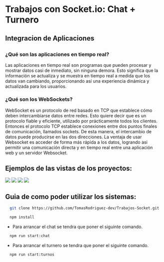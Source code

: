 <h1>Trabajos con Socket.io: Chat + Turnero</h1>
<h2>Integracion de Aplicaciones<h2>
  <h3>¿Qué son las aplicaciones en tiempo real?</h3>
  <p>Las aplicaciones en tiempo real son programas que pueden procesar y mostrar datos casi de inmediato, sin ninguna demora. Esto significa que la información se actualiza y se muestra en tiempo real a medida que los datos van cambiando, proporcionando así una experiencia dinámica y actualizada para los usuarios.</p>
  <h3>¿Qué son los WebSockets?</h3>
  <p>WebSocket es un protocolo de red basado en TCP que establece cómo deben intercambiarse datos entre redes. Esto quiere decir que es un protocolo fiable y eficiente, utilizado por prácticamente todos los
clientes. Entonces el protocolo TCP establece conexiones entre dos puntos finales de
comunicación, llamados sockets. De esta manera, el intercambio de datos puede producirse en las dos direcciones.
  La ventaja de usar Websocket es acceder de forma más rápida a los datos, logrando asi permitir una comunicación directa y en tiempo real entre una aplicación web y un servidor Websocket.
  </p>
<h2>Ejemplos de las vistas de los proyectos:</h2>
<img src="https://github.com/TomasRodriguez-dev/Trabajos-Socket/assets/102562595/f93834a5-1739-4869-89f4-6662ad619869">
<img src="https://github.com/TomasRodriguez-dev/TomasRodriguez-dev/assets/102562595/b3dd0b9f-29fc-4439-b7aa-62b6c18e7e20">
<img src="https://github.com/TomasRodriguez-dev/TomasRodriguez-dev/assets/102562595/0315e429-65f0-44a7-a033-e0372c623bfc">
<img src="https://github.com/TomasRodriguez-dev/TomasRodriguez-dev/assets/102562595/90936dcf-388a-4a55-aa68-42ec3c489d51">
<h2>Guia de como poder utilizar los sistemas:</h2>
  
```sh
  git clone https://github.com/TomasRodriguez-dev/Trabajos-Socket.git
  ```
```sh
  npm install
  ```
- Para arrancar el chat se tendra que poner el siguinte comando.
```sh
  npm run start:chat 
  ```
- Para arrancar el turnero se tendra que poner el siguinte comando.
```sh
  npm run start:turnos 
  ```
